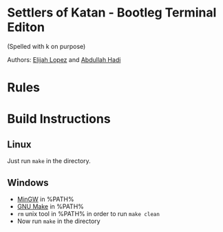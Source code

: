 # Settlers of Katan - Bootleg Terminal Editon

(Spelled with k on purpose)

Authors: [Elijah Lopez](https://github.com/elibroftw) and [Abdullah Hadi](AbdullahHadi1)

# Rules

# Build Instructions

## Linux
Just run `make` in the directory.

## Windows
- [MinGW](http://winlibs.com/#download-release/) in %PATH%
- [GNU Make](http://www.gnu.org/software/make/) in %PATH%
- `rm` unix tool in %PATH% in order to run `make clean`
- Now run `make` in the directory
